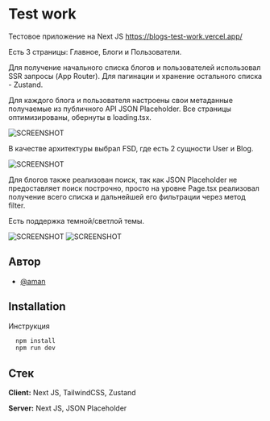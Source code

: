 
# Test work

Тестовое приложение на Next JS
https://blogs-test-work.vercel.app/

Есть 3 страницы: Главное, Блоги и Пользователи.

Для получение начального списка блогов и пользователей использовал SSR запросы (App Router). Для пагинации и хранение остального списка - Zustand.

Для каждого блога и пользователя настроены свои метаданные получаемые из публичного API JSON Placeholder. Все страницы оптимизированы, обернуты в loading.tsx.

![SCREENSHOT](https://i.ibb.co/qF1zjBcH/2025-03-23-12-39-51.png)


В качестве архитектуры выбрал FSD, где есть 2 сущности User и Blog.

![SCREENSHOT](https://i.ibb.co/S42g5pJ7/2025-03-23-12-44-08.png)


Для блогов также реализован поиск, так как JSON Placeholder не предоставляет поиск построчно, просто на уровне Page.tsx реализовал получение всего списка и дальнейшей его фильтрации через метод filter.

Есть поддержка темной/светлой темы.

![SCREENSHOT](https://i.ibb.co/ZzgxyqMB/2025-03-23-12-47-11.png)
![SCREENSHOT](https://i.ibb.co/YFwLSf03/2025-03-23-12-47-20.png)

## Автор

- [@aman](https://www.github.com/aman1998)


## Installation

Инструкция
```bash
  npm install
  npm run dev
```

## Стек
**Client:** Next JS, TailwindCSS, Zustand

**Server:** Next JS, JSON Placeholder

